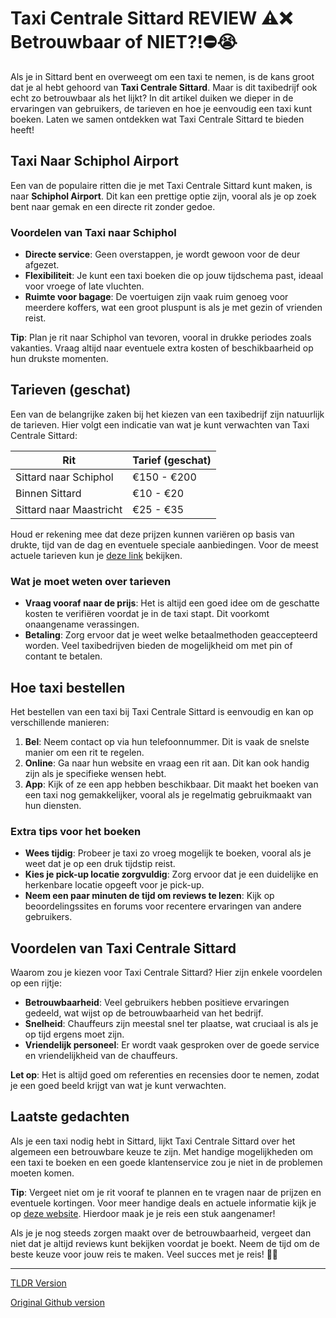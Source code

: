 # Taxi Centrale Sittard REVIEW ⚠️❌ Betrouwbaar of NIET?!⛔️😭

Als je in Sittard bent en overweegt om een taxi te nemen, is de kans groot dat je al hebt gehoord van **Taxi Centrale Sittard**. Maar is dit taxibedrijf ook echt zo betrouwbaar als het lijkt? In dit artikel duiken we dieper in de ervaringen van gebruikers, de tarieven en hoe je eenvoudig een taxi kunt boeken. Laten we samen ontdekken wat Taxi Centrale Sittard te bieden heeft!

## Taxi Naar Schiphol Airport

Een van de populaire ritten die je met Taxi Centrale Sittard kunt maken, is naar **Schiphol Airport**. Dit kan een prettige optie zijn, vooral als je op zoek bent naar gemak en een directe rit zonder gedoe. 

### Voordelen van Taxi naar Schiphol

- **Directe service**: Geen overstappen, je wordt gewoon voor de deur afgezet.
- **Flexibiliteit**: Je kunt een taxi boeken die op jouw tijdschema past, ideaal voor vroege of late vluchten.
- **Ruimte voor bagage**: De voertuigen zijn vaak ruim genoeg voor meerdere koffers, wat een groot pluspunt is als je met gezin of vrienden reist.

**Tip**: Plan je rit naar Schiphol van tevoren, vooral in drukke periodes zoals vakanties. Vraag altijd naar eventuele extra kosten of beschikbaarheid op hun drukste momenten.

## Tarieven (geschat)

Een van de belangrijke zaken bij het kiezen van een taxibedrijf zijn natuurlijk de tarieven. Hier volgt een indicatie van wat je kunt verwachten van Taxi Centrale Sittard:

| Rit | Tarief (geschat) |
|-----|------------------|
| Sittard naar Schiphol | €150 - €200 |
| Binnen Sittard | €10 - €20 |
| Sittard naar Maastricht | €25 - €35 |

Houd er rekening mee dat deze prijzen kunnen variëren op basis van drukte, tijd van de dag en eventuele speciale aanbiedingen. Voor de meest actuele tarieven kun je [deze link](https://132.nl/SnelTaxi) bekijken.

### Wat je moet weten over tarieven

- **Vraag vooraf naar de prijs**: Het is altijd een goed idee om de geschatte kosten te verifiëren voordat je in de taxi stapt. Dit voorkomt onaangename verassingen.
- **Betaling**: Zorg ervoor dat je weet welke betaalmethoden geaccepteerd worden. Veel taxibedrijven bieden de mogelijkheid om met pin of contant te betalen.

## Hoe taxi bestellen

Het bestellen van een taxi bij Taxi Centrale Sittard is eenvoudig en kan op verschillende manieren:

1. **Bel**: Neem contact op via hun telefoonnummer. Dit is vaak de snelste manier om een rit te regelen.
2. **Online**: Ga naar hun website en vraag een rit aan. Dit kan ook handig zijn als je specifieke wensen hebt.
3. **App**: Kijk of ze een app hebben beschikbaar. Dit maakt het boeken van een taxi nog gemakkelijker, vooral als je regelmatig gebruikmaakt van hun diensten.

### Extra tips voor het boeken

- **Wees tijdig**: Probeer je taxi zo vroeg mogelijk te boeken, vooral als je weet dat je op een druk tijdstip reist.
- **Kies je pick-up locatie zorgvuldig**: Zorg ervoor dat je een duidelijke en herkenbare locatie opgeeft voor je pick-up.
- **Neem een paar minuten de tijd om reviews te lezen**: Kijk op beoordelingssites en forums voor recentere ervaringen van andere gebruikers.

## Voordelen van Taxi Centrale Sittard

Waarom zou je kiezen voor Taxi Centrale Sittard? Hier zijn enkele voordelen op een rijtje:

- **Betrouwbaarheid**: Veel gebruikers hebben positieve ervaringen gedeeld, wat wijst op de betrouwbaarheid van het bedrijf.
- **Snelheid**: Chauffeurs zijn meestal snel ter plaatse, wat cruciaal is als je op tijd ergens moet zijn.
- **Vriendelijk personeel**: Er wordt vaak gesproken over de goede service en vriendelijkheid van de chauffeurs.

**Let op**: Het is altijd goed om referenties en recensies door te nemen, zodat je een goed beeld krijgt van wat je kunt verwachten.

## Laatste gedachten

Als je een taxi nodig hebt in Sittard, lijkt Taxi Centrale Sittard over het algemeen een betrouwbare keuze te zijn. Met handige mogelijkheden om een taxi te boeken en een goede klantenservice zou je niet in de problemen moeten komen.

**Tip**: Vergeet niet om je rit vooraf te plannen en te vragen naar de prijzen en eventuele kortingen. Voor meer handige deals en actuele informatie kijk je op [deze website](https://132.nl/SnelTaxi). Hierdoor maak je je reis een stuk aangenamer!

Als je je nog steeds zorgen maakt over de betrouwbaarheid, vergeet dan niet dat je altijd reviews kunt bekijken voordat je boekt. Neem de tijd om de beste keuze voor jouw reis te maken. Veel succes met je reis! 🚖✨

---
[TLDR Version](https://gist.github.com/jansensebastian/9b05cdf21f4c5cd121ace6e1143d79b1)

[Original Github version](https://github.com/jansensebastian/taxi-centrale-sittard-review-betrouwbaar-of-niet#readme)
